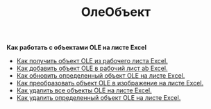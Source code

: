 ﻿---
title: ОлеОбъект
second_title: Aspose.Cells Cloud Documen
type: docs
url: /ru/oleobjects/
aliases: [/working-with-oleobjects/]
keywords: Get, add, delete, and update an OLE object in an Excel worksheet
description: Aspose.Cells Cloud REST API поддерживает получение, добавление, удаление и обновление объекта OLE на листе Excel. SDK поддерживает различные языки разработки. К ним относятся Android, C#, Go, Java, NodeJS, Perl, PHP, Python, Ruby и swift.
weight: 100
---
**Как работать с объектами OLE на листе Excel**

- [Как получить объект OLE из рабочего листа Excel.](/cells/ru/oleobjects/get/)
- [Как добавить объект OLE в рабочий лист ab Excel.](/cells/ru/oleobjects/add/)
- [Как обновить определенный объект OLE на листе Excel.](/cells/ru/oleobjects/update/)
- [Как преобразовать объект OLE в изображение на листе Excel.](/cells/ru/oleobjects/convert/)
- [Как удалить все объекты OLE на листе Excel.](/cells/ru/oleobjects/clear/)
- [Как удалить определенный объект OLE на листе Excel.](/cells/ru/oleobjects/delete/)
